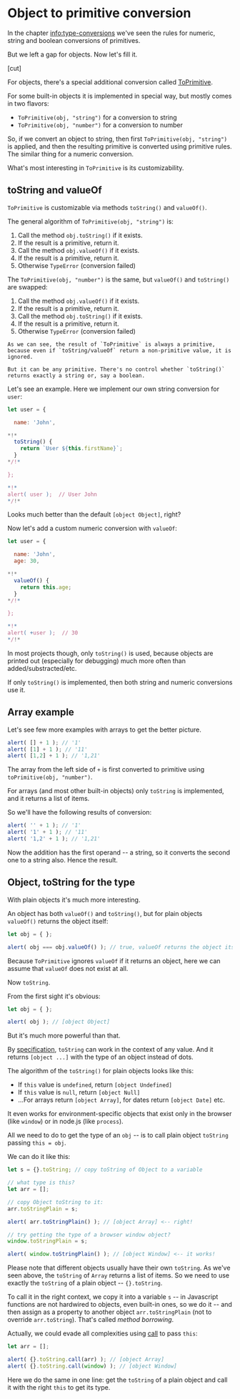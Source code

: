 
# Object to primitive conversion

In the chapter <info:type-conversions> we've seen the rules for numeric, string and boolean conversions of primitives.

But we left a gap for objects. Now let's fill it.

[cut]

For objects, there's a special additional conversion called [ToPrimitive](https://tc39.github.io/ecma262/#sec-toprimitive).

For some built-in objects it is implemented in special way, but mostly comes in two flavors:

- `ToPrimitive(obj, "string")` for a conversion to string
- `ToPrimitive(obj, "number")` for a conversion to number

So, if we convert an object to string, then first `ToPrimitive(obj, "string")` is applied, and then the resulting primitive is converted using primitive rules. The similar thing for a numeric conversion.

What's most interesting in `ToPrimitive` is its customizability.

## toString and valueOf

`ToPrimitive` is customizable via methods `toString()` and `valueOf()`.

The general algorithm of `ToPrimitive(obj, "string")` is:


1. Call the method `obj.toString()` if it exists.
2. If the result is a primitive, return it.
3. Call the method `obj.valueOf()` if it exists.
4. If the result is a primitive, return it.
5. Otherwise `TypeError` (conversion failed)


The `ToPrimitive(obj, "number")` is the same, but `valueOf()` and `toString()` are swapped:

1. Call the method `obj.valueOf()` if it exists.
2. If the result is a primitive, return it.
3. Call the method `obj.toString()` if it exists.
4. If the result is a primitive, return it.
5. Otherwise `TypeError` (conversion failed)

```smart header="ToPrimitive returns a primitive, but its type is not guaranteed"
As we can see, the result of `ToPrimitive` is always a primitive, because even if `toString/valueOf` return a non-primitive value, it is ignored.

But it can be any primitive. There's no control whether `toString()` returns exactly a string or, say a boolean.
```

Let's see an example. Here we implement our own string conversion for `user`:

```js run
let user = {

  name: 'John',

*!*
  toString() {
    return `User ${this.firstName}`;
  }
*/!*

};

*!*
alert( user );  // User John
*/!*
```

Looks much better than the default `[object Object]`, right?


Now let's add a custom numeric conversion with `valueOf`:

```js run
let user = {

  name: 'John',
  age: 30,

*!*
  valueOf() {
    return this.age;
  }
*/!*

};

*!*
alert( +user );  // 30
*/!*
```

In most projects though, only `toString()` is used, because objects are printed out (especially for debugging) much more often than added/substracted/etc.

If only `toString()` is implemented, then both string and numeric conversions use it.

## Array example

Let's see few more examples with arrays to get the better picture.

```js run
alert( [] + 1 ); // '1'
alert( [1] + 1 ); // '11'
alert( [1,2] + 1 ); // '1,21'
```

The array from the left side of `+` is first converted to primitive using `toPrimitive(obj, "number")`.

For arrays (and most other built-in objects) only `toString` is implemented, and it returns a list of items.

So we'll have the following results of conversion:

```js 
alert( '' + 1 ); // '1'
alert( '1' + 1 ); // '11'
alert( '1,2' + 1 ); // '1,21'
```

Now the addition has the first operand -- a string, so it converts the second one to a string also. Hence the result.

## Object, toString for the type

With plain objects it's much more interesting.

An object has both `valueOf()` and `toString()`, but for plain objects `valueOf()` returns the object itself:

```js run
let obj = { };

alert( obj === obj.valueOf() ); // true, valueOf returns the object itself  
```

Because `ToPrimitive` ignores `valueOf` if it returns an object, here we can assume that `valueOf` does not exist at all.

Now `toString`. 

From the first sight it's obvious:

```js run
let obj = { };

alert( obj ); // [object Object]
```

But it's much more powerful than that. 

By [specification](https://tc39.github.io/ecma262/#sec-object.prototype.tostring), `toString` can work in the context of any value. And it returns `[object ...]` with the type of an object instead of dots.

The algorithm of the `toString()` for plain objects looks like this:

- If `this` value is `undefined`, return `[object Undefined]`
- If `this` value is `null`, return `[object Null]`
- ...For arrays return `[object Array]`, for dates return `[object Date]` etc.


It even works for environment-specific objects that exist only in the browser (like `window`) or in node.js (like `process`).

All we need to do to get the type of an `obj` -- is to call plain object `toString` passing `this = obj`.

We can do it like this:

```js run
let s = {}.toString; // copy toString of Object to a variable

// what type is this?
let arr = [];

// copy Object toString to it:
arr.toStringPlain = s;

alert( arr.toStringPlain() ); // [object Array] <-- right!

// try getting the type of a browser window object?
window.toStringPlain = s;

alert( window.toStringPlain() ); // [object Window] <-- it works!
```

Please note that different objects usually have their own `toString`. As we've seen above, the `toString` of `Array` returns a list of items. So we need to use exactly the `toString` of a plain object -- `{}.toString`. 

To call it in the right context, we copy it into a variable `s` -- in Javascript functions are not hardwired to objects, even built-in ones, so we do it -- and then assign as a property to another object `arr.toStringPlain` (not to override `arr.toString`). That's called *method borrowing*.

Actually, we could evade all complexities using [call](info:object-methods#call-apply) to pass `this`:

```js run
let arr = [];

alert( {}.toString.call(arr) ); // [object Array]
alert( {}.toString.call(window) ); // [object Window]
```

Here we do the same in one line: get the `toString` of a plain object and call it with the right `this` to get its type.


